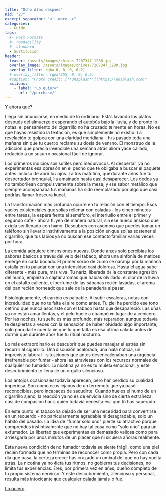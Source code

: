```yaml
---
title: "Ocho días después"
nid: "27"
excerpt_separator: "<!--more-->"
categories:
  - Guide
tags:
  #- Post Formats
  #- readability
  #- standard
  - Sustitución
header:
  teaser: /assets/images/chives-7207347_1280.jpg
  overlay_image: /assets/images/chives-7207347_1280.jpg
  overlay_filter: rgba(0, 0, 0, 0.2)
  # overlay_filter: rgba(255, 0, 0, 0.5)
  #caption: "Photo credit: [**Unsplash**](https://unsplash.com)"
  actions:
    - label: "Lo quiero"
      url: "/purchase/"
---
```


Y ahora qué?

<!--more-->

Llega sin anunciarse, en medio de lo ordinario. Estás lavando los platos después del almuerzo o esperando el autobús bajo la lluvia, y de pronto lo notas: el pensamiento del cigarrillo no ha cruzado tu mente en horas. No es que hayas resistido la tentación, es que simplemente no existió. La revelación te golpea con una claridad meridiana - has pasado toda una mañana sin que tu cuerpo reclame su dosis de veneno. El monstruo de la adicción que parecía invencible una semana atrás ahora yace callado, reducido a un susurro ocasional fácil de ignorar.  

Los primeros indicios son sutiles pero inequívocos. Al despertar, ya no experimentas esa opresión en el pecho que te obligaba a buscar el paquete antes incluso de abrir los ojos. La tos matutina, que durante años fue tu despertador bronquial, ha amainado hasta casi desaparecer. Los dedos ya no tamborilean compulsivamente sobre la mesa, y ese sabor metálico que siempre acompañaba tus mañanas ha sido reemplazado por algo que casi podrías llamar frescura bucal.  

La transformación más profunda ocurre en tu relación con el tiempo. Esos vacíos existenciales que solías rellenar con caladas - los cinco minutos entre tareas, la espera frente al semáforo, el interludio entre el primer y segundo café - ahora fluyen de manera natural, sin ese hueco ansioso que exigía ser llenado con humo. Descubres con asombro que puedes tomar un teléfono sin llevarlo instintivamente a la posición en que solías sostener el cigarrillo, que tus labios ya no buscan ese contacto familiar varias veces por hora.  

La comida adquiere dimensiones nuevas. Donde antes solo percibías los sabores básicos a través del velo del tabaco, ahora una sinfonía de matices emerge en cada bocado. El primer sorbo de zumo de naranja por la mañana estalla en tu paladar con una intensidad casi dolorosa. Hasta el agua sabe diferente - más pura, más viva. Tu nariz, liberada de la constante agresión del humo, empieza a captar aromas que habías olvidado: el olor de la lluvia en el asfalto caliente, el perfume de las sábanas recién lavadas, el aroma del pan recién horneado que sale de la panadería al pasar.  

Fisiológicamente, el cambio es palpable. Al subir escaleras, notas con incredulidad que no te falta el aire como antes. Tu piel ha perdido ese tono cetrino que nunca asociaste con el tabaco hasta que desapareció. Las uñas ya no están amarillentas, y el pelo huele a champú en lugar de a cenicero. Por las noches, tu sueño es más profundo, más reparador, aunque todavía te despiertas a veces con la sensación de haber olvidado algo importante, solo para darte cuenta de que lo que falta es esa última calada antes de dormir que durante años fue tu ritual nocturno.  

Lo más extraordinario es descubrir que puedes manejar el estrés sin recurrir al cigarrillo. Una discusión acalorada, una mala noticia, un imprevisto laboral - situaciones que antes desencadenaban una urgencia irrefrenable por fumar - ahora las atraviesas con los recursos normales de cualquier no fumador. La nicotina ya no es tu muleta emocional, y este descubrimiento te llena de un orgullo silencioso.  

Los antojos ocasionales todavía aparecen, pero han perdido su cualidad imperiosa. Son como ecos lejanos de un terremoto que ya pasó - reconocibles, pero incapaces de sacudirte. Cuando hueles el humo de un cigarrillo ajeno, la reacción ya no es de envidia sino de cierta extrañeza, casi de compasión hacia quien todavía necesita eso que tú has superado.  

En este punto, el tabaco ha dejado de ser una necesidad para convertirse en un recuerdo - no particularmente agradable ni desagradable, solo un hábito del pasado. La idea de "fumar solo uno" pierde su atractivo porque comprendes instintivamente que no hay tal cosa como "solo uno" para un exfumador. La libertad que experimentas es demasiado valiosa como para arriesgarla por unos minutos de un placer que ni siquiera añoras realmente.  

Esta nueva condición de no fumador todavía se siente frágil, como una piel recién formada que no terminas de reconocer como propia. Pero con cada día que pasa, la certeza crece: has cruzado un umbral del que no hay vuelta atrás. La nicotina ya no dicta tus ritmos, no gobierna tus decisiones, no limita tus experiencias. Eres, por primera vez en años, dueño completo de tu propio sistema nervioso. Y este descubrimiento, silencioso y personal, resulta más intoxicante que cualquier calada jamás lo fue.

[Lo quiero](../../purchase/)


